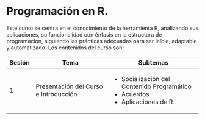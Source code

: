 # Programación en R.

Este curso se centra en el conocimiento de la herramienta R, analizando sus aplicaciones, su funcionalidad con énfasis en la estructura de programación, siguiendo las prácticas adecuadas para ser leíble, adaptable y automatizado. Los contenidos del curso son:

| Sesión | Tema          | Subtemas    |
|--------|---------------|-------------|
| 1      | Presentación del Curso e Introducción | <ul><li> Socialización del Contenido Programático </li><li> Acuerdos </li> <li> Aplicaciones de R </li></ul> |
